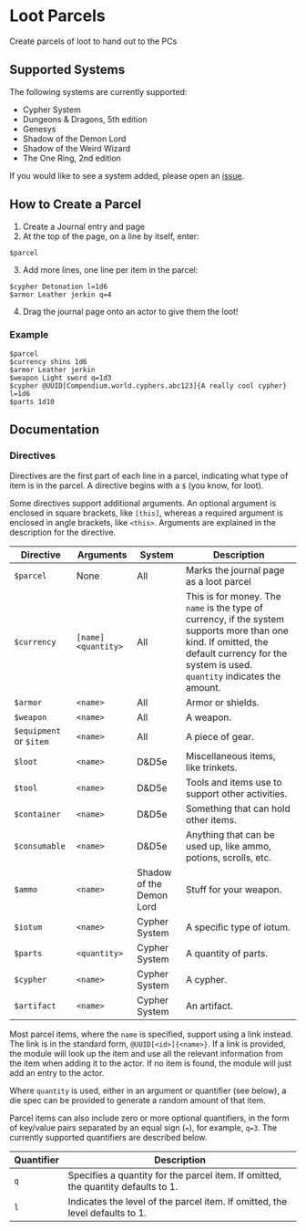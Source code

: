 # Loot Parcels

Create parcels of loot to hand out to the PCs

## Supported Systems

The following systems are currently supported:

* Cypher System
* Dungeons & Dragons, 5th edition
* Genesys
* Shadow of the Demon Lord
* Shadow of the Weird Wizard
* The One Ring, 2nd edition

If you would like to see a system added, please open an [issue](https://github.com/sweetrpg/lootparcels-foundryvtt/issues).

## How to Create a Parcel

1. Create a Journal entry and page
2. At the top of the page, on a line by itself, enter:
```
$parcel
```
3. Add more lines, one line per item in the parcel:
```
$cypher Detonation l=1d6
$armor Leather jerkin q=4
```
4. Drag the journal page onto an actor to give them the loot!

### Example

```
$parcel
$currency shins 1d6
$armor Leather jerkin
$weapon Light sword q=1d3
$cypher @UUID[Compendium.world.cyphers.abc123]{A really cool cypher} l=1d6
$parts 1d10
```

## Documentation

### Directives

Directives are the first part of each line in a parcel, indicating what type of item is in the parcel.
A directive begins with a `$` (you know, for loot).

Some directives support additional arguments. An optional argument is enclosed in square brackets, like `[this]`,
whereas a required argument is enclosed in angle brackets, like `<this>`. Arguments are explained in the
description for the directive.

| Directive | Arguments | System | Description |
| - | - | - | - |
| `$parcel` | None | All | Marks the journal page as a loot parcel |
| `$currency` | `[name] <quantity>` | All | This is for money. The `name` is the type of currency, if the system supports more than one kind. If omitted, the default currency for the system is used. `quantity` indicates the amount. |
| `$armor` | `<name>` | All | Armor or shields. |
| `$weapon` | `<name>` | All | A weapon. |
| `$equipment` or `$item` | `<name>` | All | A piece of gear. |
| `$loot` | `<name>` | D&D5e | Miscellaneous items, like trinkets. |
| `$tool` | `<name>` | D&D5e | Tools and items use to support other activities. |
| `$container` | `<name>` | D&D5e | Something that can hold other items. |
| `$consumable` | `<name>` | D&D5e | Anything that can be used up, like ammo, potions, scrolls, etc. |
| `$ammo` | `<name>` | Shadow of the Demon Lord | Stuff for your weapon. |
| `$iotum` | `<name>` | Cypher System | A specific type of iotum. |
| `$parts` | `<quantity>` | Cypher System | A quantity of parts. |
| `$cypher` | `<name>` | Cypher System | A cypher. |
| `$artifact` | `<name>` | Cypher System | An artifact. |

Most parcel items, where the `name` is specified, support using a link instead. The link is in the standard form,
`@UUID[<id>]{<name>}`. If a link is provided, the module will look up the item and use all the relevant information
from the item when adding it to the actor. If no item is found, the module will just add an entry to the actor.

Where `quantity` is used, either in an argument or quantifier (see below), a die spec can be provided to generate
a random amount of that item.

Parcel items can also include zero or more optional quantifiers, in the form of key/value pairs separated by an
equal sign (`=`), for example, `q=3`. The currently supported quantifiers are described below.

| Quantifier | Description |
| - | - |
| `q` | Specifies a quantity for the parcel item. If omitted, the quantity defaults to 1. |
| `l` | Indicates the level of the parcel item. If omitted, the level defaults to 1. |
